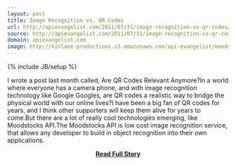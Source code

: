 ```yaml
---
layout: post
title: Image Recognition vs. QR Codes
url: http://apievangelist.com/2011/07/31/image-recognition-vs-qr-codes/
source: http://apievangelist.com/2011/07/31/image-recognition-vs-qr-codes/
domain: apievangelist.com
image: http://kinlane-productions.s3.amazonaws.com/api-evangelist/moodstocks/Moodstocks-Logo.png
---
```

{% include JB/setup %}<p>I wrote a post last month called, Are QR Codes Relevant Anymore?In a world where everyone has a camera phone, and with image recognition technology like Google Googles, are QR codes a realistic way to bridge the physical world with our online lives?I have been a big fan of QR codes for years, and I think other supporters will keep them alive for years to come.But there are a lot of really cool technologies emerging, like Moodstocks API.The Moodstocks API is low cost image recognition service, that allows any developer to build in object recognition into their own applications.</p>
<center><p><a href="http://apievangelist.com/2011/07/31/image-recognition-vs-qr-codes/" style='padding:25px; font-sze:18px; font-weight: bold;'>Read Full Story</a></p></center>
